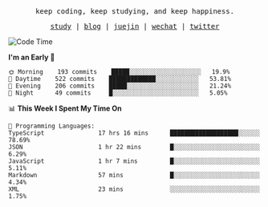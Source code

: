 <p align="center">
  <samp>
    <span>keep coding, keep studying, and keep happiness.</span>
  </samp>
</p>

<p align="center">
  <samp>
    <a href="https://github.com/ouduidui/fe-study">study</a> |
    <a href="https://ouduidui.cn">blog</a>  |
    <a href="https://juejin.cn/user/4309700183594366">juejin</a> |
    <a href="https://user-images.githubusercontent.com/54696834/165071004-6509e3f2-90c3-448c-9d92-3da42b0c2021.jpeg">wechat</a> |
    <a href="https://twitter.com/ouduidui">twitter</a>
  </samp>
</p>

<!--START_SECTION:waka-->
![Code Time](http://img.shields.io/badge/Code%20Time-0%20secs-blue)

**I'm an Early 🐤** 

```text
🌞 Morning    193 commits    █████░░░░░░░░░░░░░░░░░░░░   19.9% 
🌆 Daytime    522 commits    █████████████░░░░░░░░░░░░   53.81% 
🌃 Evening    206 commits    █████░░░░░░░░░░░░░░░░░░░░   21.24% 
🌙 Night      49 commits     █░░░░░░░░░░░░░░░░░░░░░░░░   5.05%

```


📊 **This Week I Spent My Time On** 

```text
💬 Programming Languages: 
TypeScript               17 hrs 16 mins      ███████████████████░░░░░░   78.69% 
JSON                     1 hr 22 mins        █░░░░░░░░░░░░░░░░░░░░░░░░   6.29% 
JavaScript               1 hr 7 mins         █░░░░░░░░░░░░░░░░░░░░░░░░   5.11% 
Markdown                 57 mins             █░░░░░░░░░░░░░░░░░░░░░░░░   4.34% 
XML                      23 mins             ░░░░░░░░░░░░░░░░░░░░░░░░░   1.75%

```


<!--END_SECTION:waka-->
